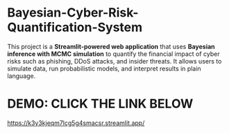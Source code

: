 # Bayesian-Cyber-Risk-Quantification-System
This project is a **Streamlit-powered web application** that uses **Bayesian inference with MCMC simulation** to quantify the financial impact of cyber risks such as phishing, DDoS attacks, and insider threats. It allows users to simulate data, run probabilistic models, and interpret results in plain language.


# DEMO: CLICK THE LINK BELOW
https://k3y3kjeqm7lcg5g4smacsr.streamlit.app/
